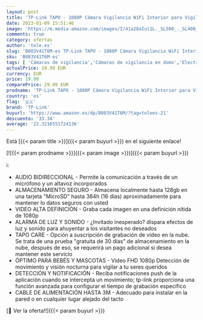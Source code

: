 ```yaml
---
layout: post
title: 'TP-Link TAPO - 1080P Cámara Vigilancia WiFi Interior para Vigilar Bebés y Mascotas  Visión Nocturna  Detección de Movimiento  Audio Bidireccional  Almacenamiento SD  Compatible con Alexa  Color Blanco'
date: 2023-01-09 15:51:46
image: 'https://m.media-amazon.com/images/I/41a28aIui1L._SL500_._SL400_.jpg'
comments: true
category: ofertas
author: 'tole.es'
slug: 'B083V41T6M-es TP-Link TAPO - 1080P Cámara Vigilancia WiFi Interior para...'
sku: 'B083V41T6M-es'
tags: [ 'Cámaras de vigilancia','Cámaras de vigilancia en domo','Electrónica','Fotografía y videocámaras','alexa','tp-link','🇪🇸', ]
actualPrice: 19.99 EUR
currency: EUR
price: 19.99
comparePrice: 29.99 EUR
prodname: 'TP-Link TAPO - 1080P Cámara Vigilancia WiFi Interior para Vigilar Bebés y Mascotas  Visión Nocturna  Detección de Movimiento  Audio Bidireccional  Almacenamiento SD  Compatible con Alexa  Color Blanco'
country: 'es'
flag: '🇪🇸'
brand: 'TP-Link'
buyurl: 'https://www.amazon.es/dp/B083V41T6M/?tag=tolees-21'
descuento: '33.34'
average: '22.3216551724136'
---
```


Está [{{< param title >}}]({{< param buyurl >}}) en el siguiente enlace!

[![{{< param prodname >}}]({{< param image >}})]({{< param buyurl >}})

ℹ️:

- AUDIO BIDIRECCIONAL - Permite la comunicación a través de un micrófono y un altavoz incorporados
- ALMACENAMIENTO SEGURO - Almacena localmente hasta 128gb en una tarjeta "MicroSD" hasta 384h (16 días) aproximadamente para mantener lo datos seguros con usted
- VIDEO ALTA DEFINICIÓN - Graba cada imagen en una definición nítida de 1080p
- ALARMA DE LUZ Y SONIDO - ¿Invitado inesperado? dispara efectos de luz y sonido para ahuyentar a los visitantes no deseados
- TAPO CARE - Opción a suscripción de grabación de video en la nube. Se trata de una prueba "gratuita de 30 días" de almacenamiento en la nube, después de eso, se requerirá un pago adicional si desea mantener este servicio
- ÓPTIMO PARA BEBÉS Y MASCOTAS - Video FHD 1080p Detección de movimiento y visión nocturna para vigilar a tu seres queridos
- DETECCIÓN Y NOTIFICACIÓN - Reciba notificaciones push de la aplicación cuando se intercepta un movimiento; tp-link proporciona una función avanzada para configurar el tiempo de grabación específico
- CABLE DE ALIMENTACIÓN HASTA 3M - Adecuado para instalar en la pared o en cualquier lugar alejado del tacto

[🛒 Ver la oferta!!]({{< param buyurl >}})
